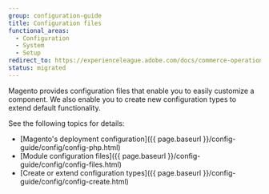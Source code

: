 ```yaml
---
group: configuration-guide
title: Configuration files
functional_areas:
  - Configuration
  - System
  - Setup
redirect_to: https://experienceleague.adobe.com/docs/commerce-operations/configuration-guide/files/deployment-files.html
status: migrated
---
```


Magento provides configuration files that enable you to easily customize a component. We also enable you to create new configuration types to extend default functionality.

See the following topics for details:

*  [Magento's deployment configuration]({{ page.baseurl }}/config-guide/config/config-php.html)
*  [Module configuration files]({{ page.baseurl }}/config-guide/config/config-files.html)
*  [Create or extend configuration types]({{ page.baseurl }}/config-guide/config/config-create.html)

